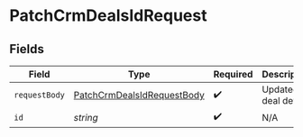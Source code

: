 # PatchCrmDealsIdRequest


## Fields

| Field                                                                               | Type                                                                                | Required                                                                            | Description                                                                         |
| ----------------------------------------------------------------------------------- | ----------------------------------------------------------------------------------- | ----------------------------------------------------------------------------------- | ----------------------------------------------------------------------------------- |
| `requestBody`                                                                       | [PatchCrmDealsIdRequestBody](../../models/operations/patchcrmdealsidrequestbody.md) | :heavy_check_mark:                                                                  | Updated deal details.                                                               |
| `id`                                                                                | *string*                                                                            | :heavy_check_mark:                                                                  | N/A                                                                                 |